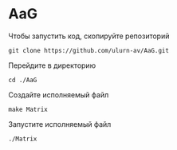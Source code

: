 # AaG

Чтобы запустить код, скопируйте репозиторий
```
git clone https://github.com/ulurn-av/AaG.git
```
Перейдите в директорию
```
cd ./AaG
```

Создайте исполняемый файл
```
make Matrix
```

Запустите исполняемый файл
```
./Matrix
```
